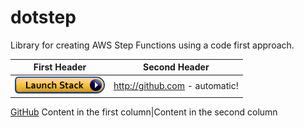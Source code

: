 # dotstep
Library for creating AWS Step Functions using a code first approach.

First Header|Second Header
------------|-------------
![Launch in us-west-2](cloudformation-launch-stack.png)|http://github.com - automatic!
[GitHub](http://github.com)
Content in the first column|Content in the second column
